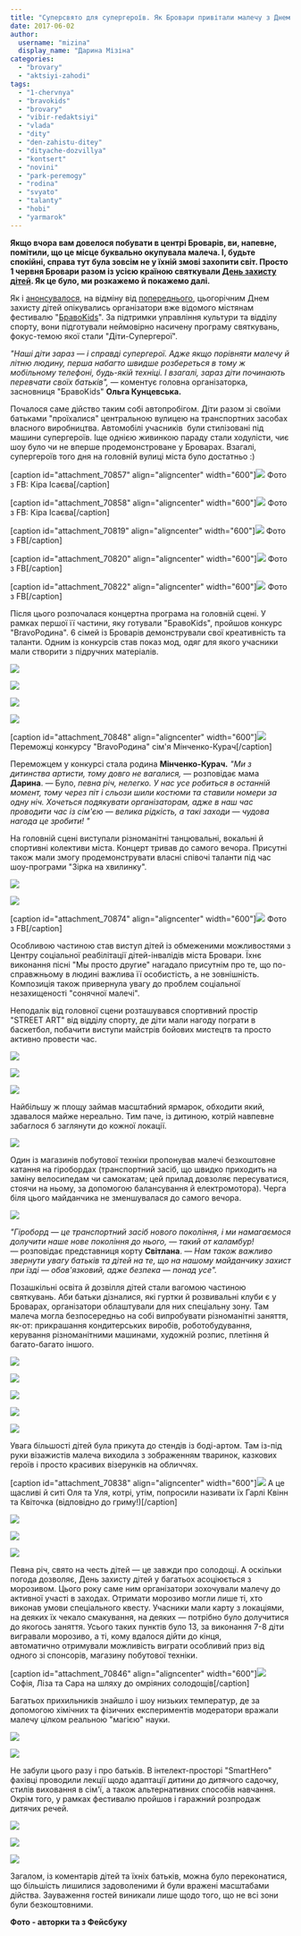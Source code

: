```yaml
---
title: "Суперсвято для супергероїв. Як Бровари привітали малечу з Днем захисту дітей - ФОТО"
date: 2017-06-02
author: 
  username: "mizina"
  display_name: "Дарина Мізіна"
categories: 
  - "brovary"
  - "aktsiyi-zahodi"
tags: 
  - "1-chervnya"
  - "bravokids"
  - "brovary"
  - "vibir-redaktsiyi"
  - "vlada"
  - "dity"
  - "den-zahistu-ditey"
  - "dityache-dozvillya"
  - "kontsert"
  - "novini"
  - "park-peremogy"
  - "rodina"
  - "svyato"
  - "talanty"
  - "hobi"
  - "yarmarok"
---
```


**Якщо вчора вам довелося побувати в центрі Броварів, ви, напевне, помітили, що це місце буквально окупувала малеча. І, будьте спокійні, справа тут була зовсім не у їхній змові захопити світ. Просто 1 червня Бровари разом із усією країною святкували [День захисту дітей](https://uk.wikipedia.org/wiki/%D0%94%D0%B5%D0%BD%D1%8C_%D0%B7%D0%B0%D1%85%D0%B8%D1%81%D1%82%D1%83_%D0%B4%D1%96%D1%82%D0%B5%D0%B9). Як це було, ми розкажемо й покажемо далі.**

Як і [анонсувалося](https://mpz.brovary.org/anons-na-den-zahystu-ditej-bravokids-vlashtovuye-svyatkuvannya-u-brovarah/), на відміну від [попереднього](https://mpz.brovary.org/1-chervnya-use-dlya-ditej-ta-navit-bilshe-fotoreportazh/), цьогорічним Днем захисту дітей опікувались організатори вже відомого містянам фестивалю "[БравоKids](https://mpz.brovary.org/u-brovarah-vidbuvsya-ii-dytyachyj-festyval-bravokids/)". За підтримки управління культури та відділу спорту, вони підготували неймовірно насичену програму святкувань, фокус-темою якої стали "Діти-Супергерої".

_"Наші діти зараз — і справді супергерої. Адже якщо порівняти малечу й літню людину, перша набагто швидше розбереться в тому ж мобільному телефоні, будь-якій техніці. І взагалі, зараз діти починають перевчати своїх батьків", —_ коментує головна організаторка, засновниця "БравоKids" **Ольга Кунцевська.**

Почалося саме дійство таким собі автопробігом. Діти разом зі своїми батьками "проїхалися" центральною вулицею на транспортних засобах власного виробництва. Автомобілі учасників  були стилізовані під машини супергероїв. Іще однією живинкою параду стали ходулісти, чиє шоу було чи не вперше продемонстроване у Броварах. Взагалі, супергероїв того дня на головній вулиці міста було достатньо :)

\[caption id="attachment\_70857" align="aligncenter" width="600"\][![](https://mpz.brovary.org/wp-content/uploads/2017/06/18882246_813132008844162_5895012976641057380_n.jpg)](https://mpz.brovary.org/wp-content/uploads/2017/06/18882246_813132008844162_5895012976641057380_n.jpg) Фото з FB: Кіра Ісаєва\[/caption\]

\[caption id="attachment\_70858" align="aligncenter" width="600"\][![](https://mpz.brovary.org/wp-content/uploads/2017/06/18920240_813131915510838_9021173520185220387_n.jpg)](https://mpz.brovary.org/wp-content/uploads/2017/06/18920240_813131915510838_9021173520185220387_n.jpg) Фото з FB: Кіра Ісаєва\[/caption\]

\[caption id="attachment\_70819" align="aligncenter" width="600"\][![](https://mpz.brovary.org/wp-content/uploads/2017/06/18767420_1728009510829919_2641144143675619248_n.jpg)](https://mpz.brovary.org/wp-content/uploads/2017/06/18767420_1728009510829919_2641144143675619248_n.jpg) Фото з FB\[/caption\]

\[caption id="attachment\_70820" align="aligncenter" width="600"\][![](https://mpz.brovary.org/wp-content/uploads/2017/06/18767557_1728008877496649_3028593522670502309_n.jpg)](https://mpz.brovary.org/wp-content/uploads/2017/06/18767557_1728008877496649_3028593522670502309_n.jpg) Фото з FB\[/caption\]

\[caption id="attachment\_70822" align="aligncenter" width="600"\][![](https://mpz.brovary.org/wp-content/uploads/2017/06/18767826_1728008974163306_7463102820278663616_n.jpg)](https://mpz.brovary.org/wp-content/uploads/2017/06/18767826_1728008974163306_7463102820278663616_n.jpg) Фото з FB\[/caption\]

Після цього розпочалася концертна програма на головній сцені. У рамках першої її частини, яку готували "БравоKids", пройшов конкурс "BravoРодина". 6 сімей із Броварів демонстрували свої креативність та таланти. Одним із конкурсів став показ мод, одяг для якого учасники мали створити з підручних матеріалів.

[![](https://mpz.brovary.org/wp-content/uploads/2017/06/IMG_0856.jpg)](https://mpz.brovary.org/wp-content/uploads/2017/06/IMG_0856.jpg)

[![](https://mpz.brovary.org/wp-content/uploads/2017/06/IMG_0868.jpg)](https://mpz.brovary.org/wp-content/uploads/2017/06/IMG_0868.jpg)

[![](https://mpz.brovary.org/wp-content/uploads/2017/06/IMG_0915.jpg)](https://mpz.brovary.org/wp-content/uploads/2017/06/IMG_0915.jpg)

[![](https://mpz.brovary.org/wp-content/uploads/2017/06/IMG_0882.jpg)](https://mpz.brovary.org/wp-content/uploads/2017/06/IMG_0882.jpg)

\[caption id="attachment\_70848" align="aligncenter" width="600"\][![](https://mpz.brovary.org/wp-content/uploads/2017/06/IMG_1176.jpg)](https://mpz.brovary.org/wp-content/uploads/2017/06/IMG_1176.jpg) Переможці конкурсу "BravoРодина" сім'я Мінченко-Курач\[/caption\]

Переможцем у конкурсі стала родина **Мінченко-Курач.** _"Ми з дитинства артисти, тому довго не вагалися, —_ розповідає мама **Дарина**. — Було, _певна річ, нелегко. У нас усе робиться в останній момент, тому через піт і сльози шили костюми та ставили номери за одну ніч. Хочеться подякувати організаторам, адже в наш час проводити час із сім'єю — велика рідкість, а такі заходи — чудова нагода це зробити! "_

На головній сцені виступали різноманітні танцювальні, вокальні й спортивні колективи міста. Концерт тривав до самого вечора. Присутні також мали змогу продемонструвати власні співочі таланти під час шоу-програми "Зірка на хвилинку".

[![](https://mpz.brovary.org/wp-content/uploads/2017/06/den-zahystu-ditej-2017-4.jpg)](https://mpz.brovary.org/wp-content/uploads/2017/06/den-zahystu-ditej-2017-4.jpg)

[![](https://mpz.brovary.org/wp-content/uploads/2017/06/den-zahystu-ditej-2017-22.jpg)](https://mpz.brovary.org/wp-content/uploads/2017/06/den-zahystu-ditej-2017-22.jpg)

\[caption id="attachment\_70874" align="aligncenter" width="600"\][![](https://mpz.brovary.org/wp-content/uploads/2017/06/18835666_1203079486485268_2783537535191766477_n.jpg)](https://mpz.brovary.org/wp-content/uploads/2017/06/18835666_1203079486485268_2783537535191766477_n.jpg) Фото з FB\[/caption\]

Особливою частиною став виступ дітей із обмеженими можливостями з Центру соціальної реабілітації дітей-інвалідів міста Бровари. Їхнє виконання пісні "Мы просто другие" нагадало присутнім про те, що по-справжньому в людині важлива її особистість, а не зовнішність. Композиція також привернула увагу до проблем соціальної незахищеності "сонячної малечі".

Неподалік від головної сцени розташувався спортивний простір "STREET ART" від відділу спорту, де діти мали нагоду пограти в баскетбол, побачити виступи майстрів бойових мистецтв та просто активно провести час.

[![](https://mpz.brovary.org/wp-content/uploads/2017/06/IMG_0705.jpg)](https://mpz.brovary.org/wp-content/uploads/2017/06/IMG_0705.jpg)

[![](https://mpz.brovary.org/wp-content/uploads/2017/06/IMG_0643.jpg)](https://mpz.brovary.org/wp-content/uploads/2017/06/IMG_0643.jpg)

[![](https://mpz.brovary.org/wp-content/uploads/2017/06/IMG_0691.jpg)](https://mpz.brovary.org/wp-content/uploads/2017/06/IMG_0691.jpg)

Найбільшу ж площу займав масштабний ярмарок, обходити який, здавалося майже нереально. Тим паче, із дитиною, котрій навпевне забаглося б заглянути до кожної локації.

![](https://mpz.brovary.org/wp-content/uploads/2017/06/IMG_0609.jpg)

Один із магазинів побутової техніки пропонував малечі безкоштовне катання на гіробордах (транспортний засіб, що швидко приходить на заміну велосипедам чи самокатам; цей прилад довзоляє пересуватися, стоячи на ньому, за допомогою балансування й електромотора). Черга біля цього майданчика не зменшувалася до самого вечора.

![](https://mpz.brovary.org/wp-content/uploads/2017/06/IMG_0616.jpg)

_"Гіроборд — це транспортний засіб нового покоління, і ми намагаємося долучити наше нове покоління до нього, — такий от каламбур! —_ розповідає представниця корту **Світлана**. — _Нам також важливо звернути увагу батьків та дітей на те, що на нашому майданчику захист при їзді — обов'язковий, адже безпека — понад усе"._

Позашкільні освіта й дозвілля дітей стали вагомою частиною святкувань. Аби батьки дізналися, які гуртки й розвивальні клуби є у Броварах, організатори облаштували для них спеціальну зону. Там малеча могла безпосередньо на собі випробувати різноманітні заняття, як-от: прикрашання кондитерських виробів, роботобудування, керування різноманітними машинами, художній розпис, плетіння й багато-багато іншого.

[![](https://mpz.brovary.org/wp-content/uploads/2017/06/FullSizeRender.jpg)](https://mpz.brovary.org/wp-content/uploads/2017/06/FullSizeRender.jpg)

[![](https://mpz.brovary.org/wp-content/uploads/2017/06/IMG_3832.jpg)](https://mpz.brovary.org/wp-content/uploads/2017/06/IMG_3832.jpg)

[![](https://mpz.brovary.org/wp-content/uploads/2017/06/IMG_1087.jpg)](https://mpz.brovary.org/wp-content/uploads/2017/06/IMG_1087.jpg)

[![](https://mpz.brovary.org/wp-content/uploads/2017/06/IMG_3842.jpg)](https://mpz.brovary.org/wp-content/uploads/2017/06/IMG_3842.jpg)

[![](https://mpz.brovary.org/wp-content/uploads/2017/06/IMG_1133.jpg)](https://mpz.brovary.org/wp-content/uploads/2017/06/IMG_1133.jpg)

Увага більшості дітей була прикута до стендів із боді-артом. Там із-під руки візажистів малеча виходила з зображенням тваринок, казкових героїв і просто красивих візерунків на обличчях.

\[caption id="attachment\_70838" align="aligncenter" width="600"\]![](https://mpz.brovary.org/wp-content/uploads/2017/06/IMG_1187.jpg) А це щасливі й ситі Оля та Уля, котрі, утім, попросили називати їх Гарлі Квінн та Квіточка (відповідно до гриму!)\[/caption\]

[![](https://mpz.brovary.org/wp-content/uploads/2017/06/IMG_0731.jpg)](https://mpz.brovary.org/wp-content/uploads/2017/06/IMG_0731.jpg)

[![](https://mpz.brovary.org/wp-content/uploads/2017/06/IMG_0743.jpg)](https://mpz.brovary.org/wp-content/uploads/2017/06/IMG_0743.jpg)

[![](https://mpz.brovary.org/wp-content/uploads/2017/06/IMG_1031.jpg)](https://mpz.brovary.org/wp-content/uploads/2017/06/IMG_1031.jpg)

Певна річ, свято на честь дітей — це завжди про солодощі. А оскільки погода дозволяє, День захисту дітей у багатьох асоціюється з морозивом. Цього року саме ним організатори зохочували малечу до активної участі в заходах. Отримати морозиво могли лише ті, хто виконав умови спеціального квесту. Учасники мали карту з локаціями, на деяких їх чекало смакування, на деяких — потрібно було долучитися до якогось заняття. Усього таких пунктів було 13, за виконання 7-8 діти вигравали морозиво, а ті, кому вдалося дійти до кінця, автоматично отримували можливість виграти особливий приз від одного зі спонсорів, магазину побутової техніки.

\[caption id="attachment\_70846" align="aligncenter" width="600"\]![](https://mpz.brovary.org/wp-content/uploads/2017/06/IMG_1065.jpg) Софія, Ліза та Сара на шляху до омріяних солодощів\[/caption\]

Багатьох прихильників знайшло і шоу низьких температур, де за допомогою хімічних та фізичних експериментів модератори вражали малечу цілком реальною "магією" науки.

![](https://mpz.brovary.org/wp-content/uploads/2017/06/IMG_0981.jpg)

[![](https://mpz.brovary.org/wp-content/uploads/2017/06/den-zahystu-ditej-2017-39.jpg)](https://mpz.brovary.org/wp-content/uploads/2017/06/den-zahystu-ditej-2017-39.jpg)

Не забули цього разу і про батьків. В інтелект-просторі "SmartHero" фахівці проводили лекції щодо адаптації дитини до дитячого садочку, стилів виховання в сім'ї, а також альтернативних способів навчання. Окрім того, у рамках фестивалю пройшов і гаражний розпродаж дитячих речей.

[![](https://mpz.brovary.org/wp-content/uploads/2017/06/den-zahystu-ditej-2017-21.jpg)](https://mpz.brovary.org/wp-content/uploads/2017/06/den-zahystu-ditej-2017-21.jpg)

[![](https://mpz.brovary.org/wp-content/uploads/2017/06/IMG_0754.jpg)](https://mpz.brovary.org/wp-content/uploads/2017/06/IMG_0754.jpg)

[![](https://mpz.brovary.org/wp-content/uploads/2017/06/den-zahystu-ditej-2017-29.jpg)](https://mpz.brovary.org/wp-content/uploads/2017/06/den-zahystu-ditej-2017-29.jpg)

Загалом, із коментарів дітей та їхніх батьків, можна було переконатися, що більшість лишилися задоволеними й були вражені масштабами дійства. Зауваження гостей виникали лише щодо того, що не всі зони були безкоштовними.

**Фото - авторки та з Фейсбуку**
